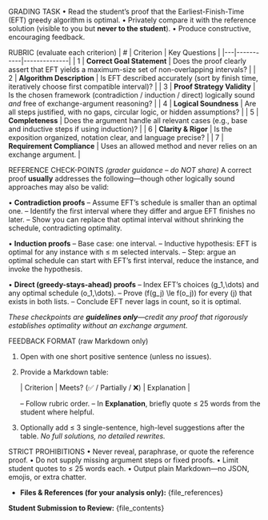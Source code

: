 
GRADING TASK
• Read the student’s proof that the Earliest-Finish-Time (EFT) greedy algorithm is optimal.
• Privately compare it with the reference solution (visible to you but **never to the student**).
• Produce constructive, encouraging feedback.

RUBRIC  (evaluate each criterion)
| # | Criterion | Key Questions |
|---|-----------|--------------|
| 1 | **Correct Goal Statement** | Does the proof clearly assert that EFT yields a maximum-size set of non-overlapping intervals? |
| 2 | **Algorithm Description** | Is EFT described accurately (sort by finish time, iteratively choose first compatible interval)? |
| 3 | **Proof Strategy Validity** | Is the chosen framework (contradiction / induction / direct) logically sound *and* free of exchange-argument reasoning? |
| 4 | **Logical Soundness** | Are all steps justified, with no gaps, circular logic, or hidden assumptions? |
| 5 | **Completeness** | Does the argument handle all relevant cases (e.g., base and inductive steps if using induction)? |
| 6 | **Clarity & Rigor** | Is the exposition organized, notation clear, and language precise? |
| 7 | **Requirement Compliance** | Uses an allowed method and never relies on an exchange argument. |


REFERENCE CHECK-POINTS  *(grader guidance – do NOT share)*
A correct proof **usually** addresses the following—though other logically sound approaches may also be valid:

• **Contradiction proofs**
  – Assume EFT’s schedule is smaller than an optimal one.
  – Identify the first interval where they differ and argue EFT finishes no later.
  – Show you can replace that optimal interval without shrinking the schedule, contradicting optimality.

• **Induction proofs**
  – Base case: one interval.
  – Inductive hypothesis: EFT is optimal for any instance with ≤ m selected intervals.
  – Step: argue an optimal schedule can start with EFT’s first interval, reduce the instance, and invoke the hypothesis.

• **Direct (greedy-stays-ahead) proofs**
  – Index EFT’s choices \(g_1,\dots\) and any optimal schedule \(o_1,\dots\).
  – Prove \(f(g_j) \le f(o_j)\) for every \(j\) that exists in both lists.
  – Conclude EFT never lags in count, so it is optimal.

*These checkpoints are **guidelines only**—credit any proof that rigorously establishes optimality without an exchange argument.*


FEEDBACK FORMAT (raw Markdown only)
1. Open with one short positive sentence (unless no issues).
2. Provide a Markdown table:

   | Criterion | Meets? (✅ / Partially / ❌) | Explanation |

   – Follow rubric order.
   – In **Explanation**, briefly quote ≤ 25 words from the student where helpful.
3. Optionally add ≤ 3 single-sentence, high-level suggestions after the table.
   *No full solutions, no detailed rewrites.*


STRICT PROHIBITIONS
• Never reveal, paraphrase, or quote the reference proof.
• Do not supply missing argument steps or fixed proofs.
• Limit student quotes to ≤ 25 words each.
• Output plain Markdown—no JSON, emojis, or extra chatter.

- **Files & References (for your analysis only):**
{file_references}

**Student Submission to Review:**
{file_contents}
